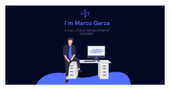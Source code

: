 ![MGarza Developer](new.jpg)

<!---
- 👋 Hi, I’m @markogarza
- 👀 I’m interested in ...
- 🌱 I’m currently learning ...
- 💞️ I’m looking to collaborate on ...
- 📫 How to reach me ... 
-->

<!---
markogarza/markogarza is a ✨ special ✨ repository because its `README.md` (this file) appears on your GitHub profile.
You can click the Preview link to take a look at your changes.
--->
